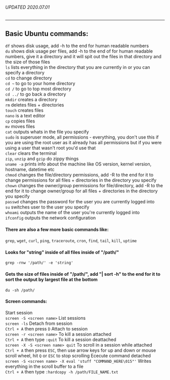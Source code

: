 ###### UPDATED 2020.07.01
___
## Basic Ubuntu commands:
`df` shows disk usage, add -h to the end for human readable numbers  
`du` shows disk usage per files, add -h to the end of for human readable numbers, give it a directory and it will spit out the files in that directory and the size of those files  
`ls` lists everything in the directory that you are currently in or you can specify a directory  
`cd` to change directory  
`cd ~` to go to your home directory  
`cd /` to go to top most directory  
`cd ../` to go back a directory  
`mkdir` creates a directory  
`rm` deletes files + directories  
`touch` creates files  
`nano` is a text editor  
`cp` copies files  
`mv` moves files  
`cat` outputs whats in the file you specify  
`sudo` is superuser mode, all permissions - everything, you don't use this if you are using the root user as it already has all permissions but if you were using a user that wasn't root you'd use that  
`clear` clears the terminal  
`zip`, `unzip` and `gzip` do zippy things  
`uname -a` prints info about the machine like OS version, kernel version, hostname, datetime etc  
`chmod` changes the file/directory permissions, add -R to the end for it to change permissions for all files + directories in the directory you specify  
`chown` changes the owner/group permissions for file/directory, add -R to the end for it to change owner/group for all files + directories in the directory you specify  
`passwd` changes the password for the user you are currently logged into  
`su` switches user to the user you specify  
`whoami` outputs the name of the user you're currently logged into  
`ifconfig` outputs the network configuration  

#### There are also a few more basic commands like:
`grep`, `wget`, `curl`, `ping`, `traceroute`, `cron`, `find`, `tail`, `kill`, `uptime`


#### Looks for "string" inside of all files inside of "/path/"
`grep -rnw '/path/' -e 'string'`
#### Gets the size of files inside of "/path/", add "| sort -h" to the end for it to sort the output by largest file at the bottom
`du -sh /path/`

#### Screen commands:
Start session  
`screen -S <screen name>`
List sessions  
`screen -ls`
Detach from session  
`Ctrl + A` then press `D`
Attach to session  
`screen -r <screen name>`
To kill a session attached  
`Ctrl + A` then type `:quit`
To kill a session deattached  
`screen -X -S <screen name> quit`
To scroll in a session while attached  
`Ctrl + A` then press `ESC`, then use arrow keys for up and down or mouse scroll wheel, hit `Q` or `ESC` to stop scrolling
Ececute command detached  
`screen -S <screen name> -X eval 'stuff "COMMAND_HERE\015"'`
Writes everything in the scroll buffer to a file  
`Ctrl + A` then type `:hardcopy -h /path/FILE_NAME.txt`
